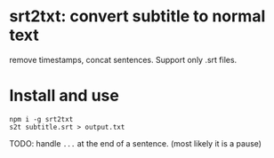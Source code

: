 # srt2txt: convert subtitle to normal text
remove timestamps, concat sentences. Support only .srt files.

# Install and use
```
npm i -g srt2txt
s2t subtitle.srt > output.txt
```

TODO: handle `...` at the end of a sentence. (most likely it is a pause)